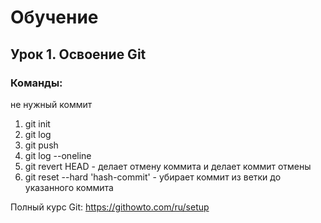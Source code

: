 # Обучение

## Урок 1. Освоение Git

### Команды:

не нужный коммит

1. git init
2. git log
3. git push
4. git log --oneline
5. git revert HEAD - делает отмену коммита и делает коммит отмены
6. git reset --hard 'hash-commit' - убирает коммит из ветки до указанного коммита

Полный курс Git: https://githowto.com/ru/setup
